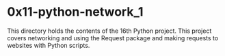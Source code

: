# 0x11-python-network_1

This directory holds the contents of the 16th Python project. This project covers networking and using the Request package and making requests to websites with Python scripts.
